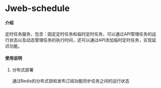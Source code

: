 # Jweb-schedule

#### 介绍
定时任务服务，包含：固定定时任务和临时定时任务，可以通过API管理任务的运行状态以及动态管理任务的执行时间，还可以通过API添加临时定时任务，实现延迟功能。

#### 使用说明

1.  分布式部署<br/><br/>
    通过Redis的分布式锁和发布订阅功能同步任务之间的运行状态


